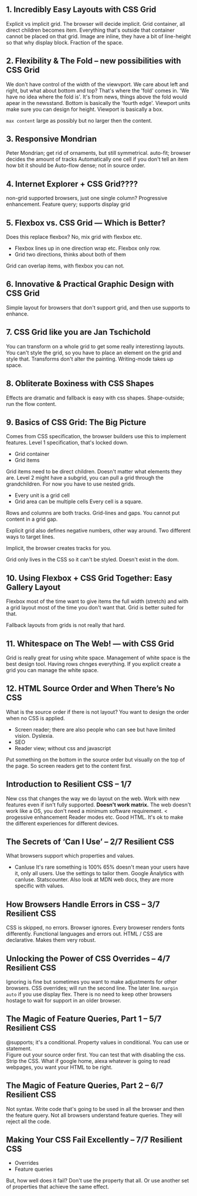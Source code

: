 ## 1. Incredibly Easy Layouts with CSS Grid
Explicit vs implicit grid. The browser will decide implicit.
Grid container, all direct children becomes item. Everything that's outside that container cannot be placed on that grid.
Image are inline, they have a bit of line-height so that why display block.
Fraction of the space.

## 2. Flexibility & The Fold – new possibilities with CSS Grid
We don't have control of the width of the viewvport.
We care about left and right, but what about bottom and top? That's where the 'fold' comes in.
'We have no idea where the fold is'. It's from news, things above the fold would apear in the newsstand.
Bottom is basically the 'fourth edge'. Viewport units make sure you can design for height.
Viewport is basically a box.

`max content` large as possibly but no larger then the content.

## 3. Responsive Mondrian
Peter Mondrian; get rid of ornaments, but still symmetrical.
auto-fit; browser decides the amount of tracks
Automatically one cell if you don't tell an item how bit it should be
Auto-flow dense; not in source order.

## 4. Internet Explorer + CSS Grid????
non-grid supported browsers, just one single column? Progressive enhancement.
Feature query; supports display grid

## 5. Flexbox vs. CSS Grid — Which is Better?
Does this replace flexbox? No, mix grid with flexbox etc.
* Flexbox lines up in one direction wrap etc. Flexbox only row.
* Grid two directions, thinks about both of them

Grid can overlap items, with flexbox you can not.

## 6. Innovative & Practical Graphic Design with CSS Grid
Simple layout for browsers that don't support grid, and then use supports to enhance.

## 7. CSS Grid like you are Jan Tschichold
You can transform on a whole grid to get some really interestinng layouts.
You can't style the grid, so you have to place an element on the grid and style that.
Transforms don't alter the painting. Writing-mode takes up space.

## 8. Obliterate Boxiness with CSS Shapes
Effects are dramatic and fallback is easy with css shapes.
Shape-outside; run the flow content.

## 9. Basics of CSS Grid: The Big Picture
Comes from CSS specification, the browser builders use this to implement features.
Level 1 specification, that's locked down.
* Grid container
* Grid items

Grid items need to be direct children. Doesn't matter what elements they are.
Level 2 might have a subgrid, you can pull a grid through the grandchildren.
For now you have to use nested grids.

* Every unit is a grid cell
* Grid area can be multiple cells
Every cell is a square.

Rows and columns are both tracks.
Grid-lines and gaps. You cannot put content in a grid gap.

Explicit grid also defines negative numbers, other way around.
Two different ways to target lines.

Implicit, the browser creates tracks for you.

Grid only lives in the CSS so it can't be styled. Doesn't exist in the dom.

## 10. Using Flexbox + CSS Grid Together: Easy Gallery Layout
Flexbox most of the time want to give items the full width (stretch) and with a grid
layout most of the time you don't want that. Grid is better suited for that.

Fallback layouts from grids is not really that hard.

## 11. Whitespace on The Web! — with CSS Grid
Grid is really great for using white space.
Management of white space is the best design tool. 
Having rows chnges everything. If you explicit create a grid you can manage the white space.

## 12. HTML Source Order and When There’s No CSS
What is the source order if there is not layout? You want to design the order
when no CSS is applied.
* Screen reader; there are also people who can see but have limited vision. Dyslexia.
* SEO
* Reader view; without css and javascript

Put something on the bottom in the source order but visually on the top of the page. So screen readers
get to the content first.

## Introduction to Resilient CSS – 1/7
New css that changes the way we do layout on the web.
Work with new features even if isn't fully supported. 
**Doesn't work matrix.**
The web doesn't work like a OS, you don't need a minimum software requirement. < progessive enhancement
Reader modes etc. Good HTML. 
It's ok to make the different experiences for different devices. 

## The Secrets of ‘Can I Use’ – 2/7 Resilient CSS
What browsers support which properties and values.
* CanIuse It's rare something is 100% 65% doesn't mean your users have it, only all users.
Use the settings to tailor them. Google Analytics with canIuse. Statscounter.
Also look at MDN web docs, they are more specific with values.

## How Browsers Handle Errors in CSS – 3/7 Resilient CSS
CSS is skipped, no errors. Browser ignores.
Every broweser renders fonts differently.
Functional languages and errors out. 
HTML / CSS are declarative. Makes them very robust.

## Unlocking the Power of CSS Overrides – 4/7 Resilient CSS
Ignoring is fine but sometimes you want to make adjustments for other browsers.
CSS overrides; will run the second line. The later line.
`margin auto` if you use display flex.
There is no need to keep other browsers hostage to wait for support in an older browser.

## The Magic of Feature Queries, Part 1 – 5/7 Resilient CSS
@supports; it's a conditional. Property values in conditional. You can use or statement.  
Figure out your source order first. You can test that with disabling the css. Strip the CSS.
What if google home, alexa whatever is going to read webpages, you want your HTML to be right.

## The Magic of Feature Queries, Part 2 – 6/7 Resilient CSS
Not syntax. Write code that's going to be used in all the browser and then the feature query.
Not all browsers understand feature queries. They will reject all the code.

## Making Your CSS Fail Excellently – 7/7 Resilient CSS
* Overrides
* Feature queries

But, how well does it fail? Don't use the property that all.
Or use another set of properties that achieve the same effect.
